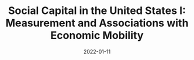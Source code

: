 ---
title: "Social Capital in the United States I: Measurement and Associations with Economic Mobility"
collection: wps
coauthors: "Raj Chetty, Matthew O. Jackson, Johannes Stroebel, Theresa Kuchler, Nathaniel Hendren, Robert Fluegge, Federico Gonzalez, Matthew Jacob, Martin Koenen, Eduardo Laguna-Muggenburg, Florian Mudekereza, Tom Rutter, Nicolaj Thor, Wilbur Townsend, Ruby Zhang, Mike Bailey, Pablo Barberá, Monica Bhole, and the Facebook Core Data Science Team"
date: 2022-01-11
outcome: "Revise and Resubmit at <u>Nature</u>"
abstract: 
---